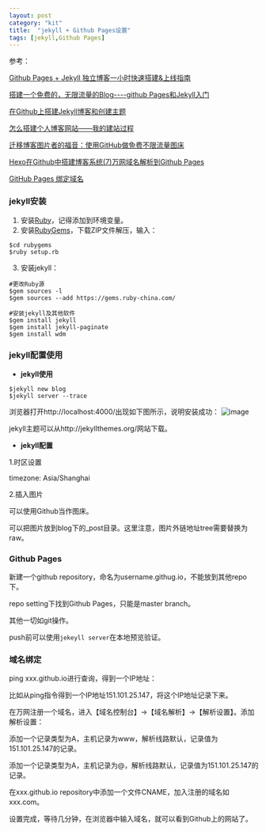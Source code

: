 ```yaml
---
layout: post
category: "kit"
title:  "jekyll + Github Pages设置"
tags: [jekyll,Github Pages]
---
```


参考：

[Github Pages + Jekyll 独立博客一小时快速搭建&上线指南](http://playingfingers.com/2016/03/26/build-a-blog/)

[搭建一个免费的，无限流量的Blog----github Pages和Jekyll入门](http://www.ruanyifeng.com/blog/2012/08/blogging_with_jekyll.html)

[在Github上搭建Jekyll博客和创建主题](http://blog.csdn.net/garfielder007/article/details/50224513)

[怎么搭建个人博客网站——我的建站过程](https://www.cnblogs.com/shenjieblog/p/5060927.html)

[迁移博客图片者的福音：使用GitHub做免费不限流量图床](http://jingpin.jikexueyuan.com/article/36279.html)

[Hexo在Github中搭建博客系统(7)万网域名解析到Github Pages](http://blog.csdn.net/chwshuang/article/details/52350589)

[GitHub Pages 绑定域名](http://blog.csdn.net/u013282507/article/details/54944395)

### jekyll安装
1. 安装[Ruby](https://rubyinstaller.org/downloads/)，记得添加到环境变量。
2. 安装[RubyGems](https://rubygems.org/pages/download)，下载ZIP文件解压，输入：
```shell
$cd rubygems
$ruby setup.rb
```
3. 安装jekyll：
```shell
#更改Ruby源
$gem sources -l
$gem sources --add https://gems.ruby-china.com/

#安装jekyll及其他软件
$gem install jekyll
$gem install jekyll-paginate
$gem install wdm
```

### jekyll配置使用

- **jekyll使用**

```shell
$jekyll new blog
$jekyll server --trace
```

浏览器打开http://localhost:4000/出现如下图所示，说明安装成功：
![image](https://github.com/xj916ch/xj916ch.github.io/raw/master/_posts/pictures/kit/jekyll-github-pages-environment-jekyll-default.png)

jekyll主题可以从http://jekyllthemes.org/网站下载。

- **jekyll配置**

1.时区设置

timezone: Asia/Shanghai

2.插入图片

可以使用Github当作图床。

可以把图片放到blog下的_post目录。这里注意，图片外链地址tree需要替换为raw。

### Github Pages

新建一个github repository，命名为username.githug.io，不能放到其他repo下。

repo setting下找到Github Pages，只能是master branch。

其他一切如git操作。

push前可以使用`jekeyll server`在本地预览验证。

### 域名绑定

ping xxx.github.io进行查询，得到一个IP地址：

比如从ping指令得到一个IP地址151.101.25.147，将这个IP地址记录下来。

在万网注册一个域名，进入【域名控制台】->【域名解析】->【解析设置】。添加解析设置：

添加一个记录类型为A，主机记录为www，解析线路默认，记录值为151.101.25.147的记录。

添加一个记录类型为A，主机记录为@，解析线路默认，记录值为151.101.25.147的记录。

在xxx.github.io repository中添加一个文件CNAME，加入注册的域名如xxx.com。

设置完成，等待几分钟，在浏览器中输入域名，就可以看到Github上的网站了。

